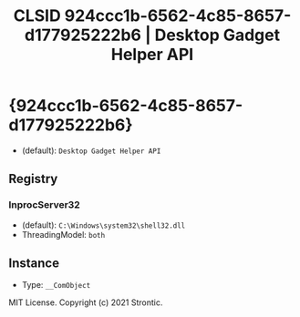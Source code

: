 ﻿---
title: "CLSID 924ccc1b-6562-4c85-8657-d177925222b6 | Desktop Gadget Helper API"
excerpt: What is COM-Object CLSID 924ccc1b-6562-4c85-8657-d177925222b6?
---

# {924ccc1b-6562-4c85-8657-d177925222b6}

* (default): `Desktop Gadget Helper API`

## Registry


### InprocServer32

* (default): `C:\Windows\system32\shell32.dll`
* ThreadingModel: `both`

## Instance

* Type: `__ComObject`

MIT License. Copyright (c) 2021 Strontic.


